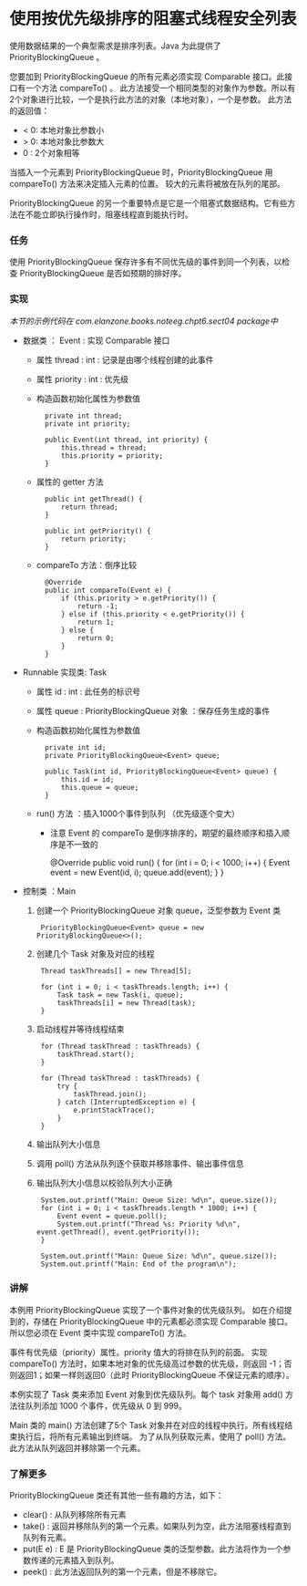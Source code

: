 使用按优先级排序的阻塞式线程安全列表
====

使用数据结果的一个典型需求是排序列表。Java 为此提供了 PriorityBlockingQueue 。

您要加到 PriorityBlockingQueue 的所有元素必须实现 Comparable 接口。此接口有一个方法 compareTo() 。
此方法接受一个相同类型的对象作为参数。所以有2个对象进行比较，一个是执行此方法的对象（本地对象），一个是参数。
此方法的返回值：

* \< 0: 本地对象比参数小
* \> 0: 本地对象比参数大
* 0 : 2个对象相等

当插入一个元素到 PriorityBlockingQueue 时，PriorityBlockingQueue 用 compareTo() 方法来决定插入元素的位置。
较大的元素将被放在队列的尾部。

PriorityBlockingQueue 的另一个重要特点是它是一个阻塞式数据结构。它有些方法在不能立即执行操作时，阻塞线程直到能执行时。


### 任务

使用 PriorityBlockingQueue 保存许多有不同优先级的事件到同一个列表，以检查 PriorityBlockingQueue 是否如预期的排好序。



### 实现

*本节的示例代码在 com.elanzone.books.noteeg.chpt6.sect04 package中*


* 数据类 ： Event : 实现 Comparable<Event> 接口

    * 属性 thread : int : 记录是由哪个线程创建的此事件
    * 属性 priority : int : 优先级
    * 构造函数初始化属性为参数值

            private int thread;
            private int priority;

            public Event(int thread, int priority) {
                this.thread = thread;
                this.priority = priority;
            }

    * 属性的 getter 方法

            public int getThread() {
                return thread;
            }

            public int getPriority() {
                return priority;
            }

    * compareTo 方法：倒序比较

            @Override
            public int compareTo(Event e) {
                if (this.priority > e.getPriority()) {
                    return -1;
                } else if (this.priority < e.getPriority()) {
                    return 1;
                } else {
                    return 0;
                }
            }

* Runnable 实现类: Task

    * 属性 id : int : 此任务的标识号
    * 属性 queue : PriorityBlockingQueue<Event> 对象 ：保存任务生成的事件
    * 构造函数初始化属性为参数值

            private int id;
            private PriorityBlockingQueue<Event> queue;

            public Task(int id, PriorityBlockingQueue<Event> queue) {
                this.id = id;
                this.queue = queue;
            }

    * run() 方法 ：插入1000个事件到队列 （优先级逐个变大）
        * 注意 Event 的 compareTo 是倒序排序的，期望的最终顺序和插入顺序是不一致的

            @Override
            public void run() {
                for (int i = 0; i < 1000; i++) {
                    Event event = new Event(id, i);
                    queue.add(event);
                }
            }


* 控制类 ：Main

    1. 创建一个 PriorityBlockingQueue 对象 queue，泛型参数为 Event 类

            PriorityBlockingQueue<Event> queue = new PriorityBlockingQueue<>();

    2. 创建几个 Task 对象及对应的线程

            Thread taskThreads[] = new Thread[5];

            for (int i = 0; i < taskThreads.length; i++) {
                Task task = new Task(i, queue);
                taskThreads[i] = new Thread(task);
            }

    3. 启动线程并等待线程结束

            for (Thread taskThread : taskThreads) {
                taskThread.start();
            }

            for (Thread taskThread : taskThreads) {
                try {
                    taskThread.join();
                } catch (InterruptedException e) {
                    e.printStackTrace();
                }
            }

    4. 输出队列大小信息
    5. 调用 poll() 方法从队列逐个获取并移除事件、输出事件信息
    6. 输出队列大小信息以校验队列大小正确

            System.out.printf("Main: Queue Size: %d\n", queue.size());
            for (int i = 0; i < taskThreads.length * 1000; i++) {
                Event event = queue.poll();
                System.out.printf("Thread %s: Priority %d\n", event.getThread(), event.getPriority());
            }

            System.out.printf("Main: Queue Size: %d\n", queue.size());
            System.out.printf("Main: End of the program\n");



### 讲解

本例用 PriorityBlockingQueue 实现了一个事件对象的优先级队列。
如在介绍提到的，存储在 PriorityBlockingQueue 中的元素都必须实现 Comparable 接口。
所以您必须在 Event 类中实现 compareTo() 方法。

事件有优先级（priority）属性。priority 值大的将排在队列的前面。
实现 compareTo() 方法时，如果本地对象的优先级高过参数的优先级，则返回 -1；否则返回1；如果一样则返回0（此时 PriorityBlockingQueue 不保证元素的顺序）。

本例实现了 Task 类来添加 Event 对象到优先级队列。每个 task 对象用 add() 方法往队列添加 1000 个事件，优先级从 0 到 999。

Main 类的 main() 方法创建了5个 Task 对象并在对应的线程中执行。所有线程结束执行后，将所有元素输出到终端。
为了从队列获取元素，使用了 poll() 方法。此方法从队列返回并移除第一个元素。



### 了解更多

PriorityBlockingQueue 类还有其他一些有趣的方法，如下：

* clear() : 从队列移除所有元素
* take() : 返回并移除队列的第一个元素。如果队列为空，此方法阻塞线程直到队列有元素。
* put(E e) : E 是 PriorityBlockingQueue 类的泛型参数。此方法将作为一个参数传递的元素插入到队列。
* peek() : 此方法返回队列的第一个元素，但是不移除它。







